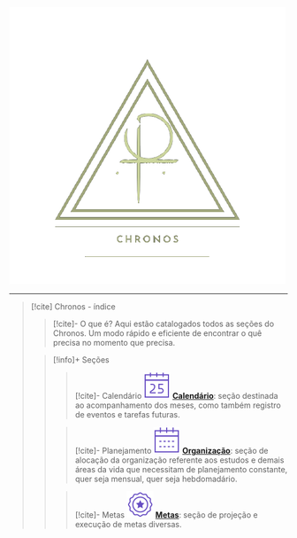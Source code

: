 ![image](.attachments/7ee7c58d19704922bce0028dfe22ad94d047d53c.png) 
___
> [!cite] Chronos - índice
> > [!cite]- O que é?
> >  Aqui estão catalogados todos as seções do Chronos. Um modo rápido e eficiente de encontrar o quê precisa no momento que precisa.
> 
> > [!info]+ Seções
> > > [!cite]- Calendário ![image](.attachments/b1619dde6e133ce95db89a72f54fef9d8869bc56.svg)
> > > **[Calendário](/Se%C3%A7%C3%B5es%2FCalend%C3%A1rio/Calend%C3%A1rio.md)**: seção destinada ao acompanhamento dos meses, como também registro de eventos e tarefas futuras.
> > 
> > > [!cite]- Planejamento ![image](.attachments/dea3ca534b4bba8cbe6a867fed6968e415d61aaf.svg)
> > > **[Organização](/Se%C3%A7%C3%B5es%2FOrganiza%C3%A7%C3%A3o/Organiza%C3%A7%C3%A3o.md)**: seção de alocação da organização referente aos estudos e demais áreas da vida que necessitam de planejamento constante, quer seja mensual, quer seja hebdomadário.
> > 
> > > [!cite]- Metas
> > > ![image](.attachments/82ae44a5a3265e69e717c2f342cb1a202786882c.svg) 
> > >   **[Metas](/Se%C3%A7%C3%B5es%2FMetas/Metas%202024.kanban.md)**: seção de projeção e execução de metas diversas.